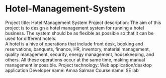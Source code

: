 # Hotel-Management-System

Project title: Hotel Management System
Project description: The aim of this project is to 
design a hotel management system for running a hotel 
business. The system should be as flexible as possible 
so that it can be used for different hotels.  
A hotel is a hive of operations that include front desk,
 booking and reservations, banquets, finance, HR, 
inventory, material management, quality management, 
security, energy management, housekeeping, and others.
 All these operations occur at the same time, making 
manual management impossible.
Project technology: Web application/desktop application
Developer name: Amna Salman
Course name: SE lab